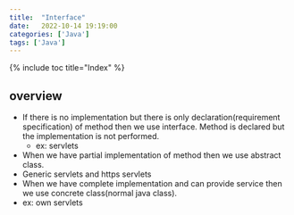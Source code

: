 ```yaml
---
title:  "Interface"
date:   2022-10-14 19:19:00
categories: ['Java']
tags: ['Java']
---
```


{% include toc title="Index" %}

## overview
* If there is no implementation but there is only declaration(requirement specification) of method then we use interface. Method is declared but the implementation is not performed.
  * ex: servlets
* When we have partial implementation of method then we use abstract class.
 * Generic servlets and https servlets
* When we have complete implementation and can provide service then we use concrete class(normal java class).
 * ex: own servlets